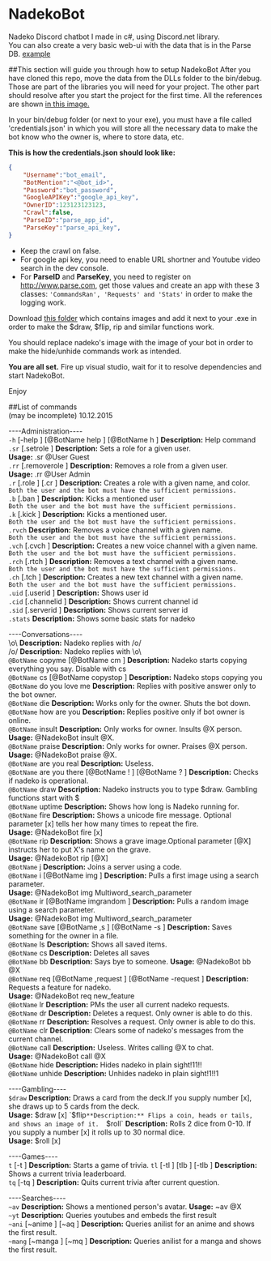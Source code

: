 # NadekoBot

Nadeko Discord chatbot I made in c#, using Discord.net library.  
You can also create a very basic web-ui with the data that is in the Parse DB. [example](http://www.nadekobot.tk)

##This section will guide you through how to setup NadekoBot
After you have cloned this repo, move the data from the DLLs folder to the bin/debug. Those are part of the libraries you will need for your project. The other part should resolve after you start the project for the first time. All the references are shown [in this image.](http://icecream.me/uploads/72738d3b2797e46767e10820998ad5b3.png)

In your bin/debug folder (or next to your exe), you must have a file called 'credentials.json' in which you will store all the necessary data to make the bot know who the owner is, where to store data, etc.

**This is how the credentials.json should look like:**
```json
{
	"Username":"bot_email",
	"BotMention":"<@bot_id>",
	"Password":"bot_password",
	"GoogleAPIKey":"google_api_key",
	"OwnerID":123123123123,
	"Crawl":false,
	"ParseID":"parse_app_id",
	"ParseKey":"parse_api_key",
}
```
- Keep the crawl on false.
- For google api key, you need to enable URL shortner and Youtube video search in the dev console.
- For **ParseID** and **ParseKey**, you need to register on http://www.parse.com, get those values and create an app with these 3 classes: `'CommandsRan', 'Requests' and 'Stats'` in order to make the logging work.

Download [this folder](http://s000.tinyupload.com/index.php?file_id=54172283263968075500) which contains images and add it next to your .exe in order to make the $draw, $flip, rip and similar functions work.

You should replace nadeko's image with the image of your bot in order to make the hide/unhide commands work as intended.

**You are all set.**
Fire up visual studio, wait for it to resolve dependencies and start NadekoBot.

Enjoy

##List of commands  
(may be incomplete) 10.12.2015

----Administration----  
`-h` [-help ] [@BotName help ] [@BotName h ] **Description:** Help command  
`.sr` [.setrole ] **Description:** Sets a role for a given user.  
**Usage:** .sr @User Guest  
`.rr` [.removerole ] **Description:** Removes a role from a given user.  
**Usage:** .rr @User Admin  
`.r` [.role ] [.cr ] **Description:** Creates a role with a given name, and color.  
`Both the user and the bot must have the sufficient permissions.`  
`.b` [.ban ] **Description:** Kicks a mentioned user  
`Both the user and the bot must have the sufficient permissions.`  
`.k` [.kick ] **Description:** Kicks a mentioned user.  
`Both the user and the bot must have the sufficient permissions.`  
`.rvch` **Description:** Removes a voice channel with a given name.  
`Both the user and the bot must have the sufficient permissions. `  
`.vch` [.cvch ] **Description:** Creates a new voice channel with a given name.  
`Both the user and the bot must have the sufficient permissions.`  
`.rch` [.rtch ] **Description:** Removes a text channel with a given name.  
`Both the user and the bot must have the sufficient permissions.`  
`.ch` [.tch ] **Description:** Creates a new text channel with a given name.  
`Both the user and the bot must have the sufficient permissions.`  
`.uid` [.userid ] **Description:** Shows user id  
`.cid` [.channelid ] **Description:** Shows current channel id  
`.sid` [.serverid ] **Description:** Shows current server id  
`.stats` **Description:** Shows some basic stats for nadeko  

----Conversations----  
\o\ **Description:** Nadeko replies with /o/  
/o/ **Description:** Nadeko replies with \o\  
`@BotName` copyme [@BotName cm ] **Description:** Nadeko starts copying everything you say. Disable with cs  
`@BotName` cs [@BotName copystop ] **Description:** Nadeko stops copying you  
`@BotName` do you love me **Description:** Replies with positive answer only to the bot owner.  
`@BotName` die **Description:** Works only for the owner. Shuts the bot down.  
`@BotName` how are you **Description:** Replies positive only if bot owner is online.  
`@BotName` insult **Description:** Only works for owner. Insults @X person.  
**Usage:** @NadekoBot insult @X.  
`@BotName` praise **Description:** Only works for owner. Praises @X person.  
**Usage:** @NadekoBot praise @X.  
`@BotName` are you real **Description:** Useless.  
`@BotName` are you there [@BotName ! ] [@BotName ? ] **Description:** Checks if nadeko is operational.  
`@BotName` draw **Description:** Nadeko instructs you to type $draw. Gambling functions start with $  
`@BotName` uptime **Description:** Shows how long is Nadeko running for.  
`@BotName` fire **Description:** Shows a unicode fire message. Optional parameter [x] tells her how many times to repeat the fire.  
**Usage:** @NadekoBot fire [x]  
`@BotName` rip **Description:** Shows a grave image.Optional parameter [@X] instructs her to put X's name on the grave.  
**Usage:** @NadekoBot rip [@X]  
`@BotName` j **Description:** Joins a server using a code.  
`@BotName` i [@BotName img ] **Description:** Pulls a first image using a search parameter.  
**Usage:** @NadekoBot img Multiword_search_parameter  
`@BotName` ir [@BotName imgrandom ] **Description:** Pulls a random image using a search parameter.  
**Usage:** @NadekoBot img Multiword_search_parameter  
`@BotName` save [@BotName ,s ] [@BotName -s ] **Description:** Saves something for the owner in a file.  
`@BotName` ls **Description:** Shows all saved items.  
`@BotName` cs **Description:** Deletes all saves  
`@BotName` bb **Description:** Says bye to someone. **Usage:** @NadekoBot bb @X  
`@BotName` req [@BotName ,request ] [@BotName -request ] **Description:** Requests a feature for nadeko.  
**Usage:** @NadekoBot req new_feature  
`@BotName` lr **Description:** PMs the user all current nadeko requests.  
`@BotName` dr **Description:** Deletes a request. Only owner is able to do this.  
`@BotName` rr **Description:** Resolves a request. Only owner is able to do this.  
`@BotName` clr **Description:** Clears some of nadeko's messages from the current channel.  
`@BotName` call **Description:** Useless. Writes calling @X to chat.  
**Usage:** @NadekoBot call @X   
`@BotName` hide **Description:** Hides nadeko in plain sight!11!!  
`@BotName` unhide **Description:** Unhides nadeko in plain sight!1!!1  

----Gambling----  
`$draw` **Description:** Draws a card from the deck.If you supply number [x], she draws up to 5 cards from the deck.  
**Usage:** $draw [x]  
`$flip` **Description:** Flips a coin, heads or tails, and shows an image of it.  
`$roll` **Description:** Rolls 2 dice from 0-10. If you supply a number [x] it rolls up to 30 normal dice.  
**Usage:** $roll [x]  

----Games----  
`t` [-t ] **Description:** Starts a game of trivia.
`tl` [-tl ] [tlb ] [-tlb ] **Description:** Shows a current trivia leaderboard.  
`tq` [-tq ] **Description:** Quits current trivia after current question.  

----Searches----  
`~av` **Description:** Shows a mentioned person's avatar. **Usage:** ~av @X  
`~yt` **Description:** Queries youtubes and embeds the first result  
`~ani` [~anime ] [~aq ] **Description:** Queries anilist for an anime and shows the first result.  
`~mang` [~manga ] [~mq ] **Description:** Queries anilist for a manga and shows the first result.
